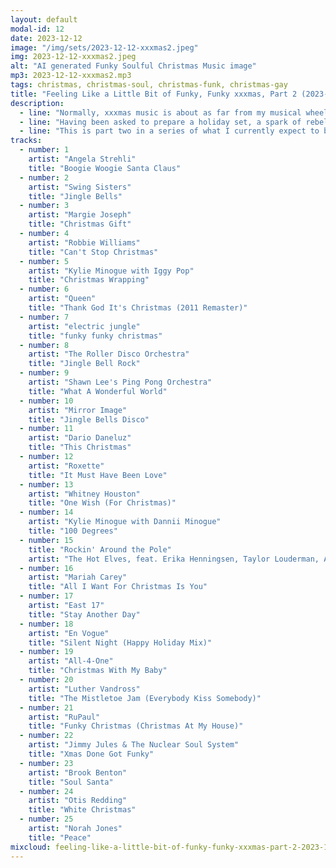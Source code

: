 ```yaml
---
layout: default
modal-id: 12
date: 2023-12-12
image: "/img/sets/2023-12-12-xxxmas2.jpeg"
img: 2023-12-12-xxxmas2.jpeg
alt: "AI generated Funky Soulful Christmas Music image"
mp3: 2023-12-12-xxxmas2.mp3
tags: christmas, christmas-soul, christmas-funk, christmas-gay
title: "Feeling Like a Little Bit of Funky, Funky xxxmas, Part 2 (2023-12-12)"
description:
  - line: "Normally, xxxmas music is about as far from my musical wheelhouse as music gets. The saccharine melodies, the overplayed classics, the relentless cheer – it's enough to make me want to go on a mad stabbing rampage. But this year, something different happened."
  - line: "Having been asked to prepare a holiday set, a spark of rebellion ignited within me. Instead of allowing my friends to succumb to predictable holiday tunes, I decided to unleash a sonic storm of soulful funk and disco, all with a decidedly xxxmas twist.. It wasn't about hating on tradition, but rather about breathing new life into it, maybe even infusing it with the infectious energy of the dance floor."
  - line: "This is part two in a series of what I currently expect to be at least three, maybe as many as five total sets. So, if you're tired of the same old xxxmas tunes, keep listening. I'm still just getting started."
tracks:
  - number: 1
    artist: "Angela Strehli"
    title: "Boogie Woogie Santa Claus"
  - number: 2
    artist: "Swing Sisters"
    title: "Jingle Bells"
  - number: 3
    artist: "Margie Joseph"
    title: "Christmas Gift"
  - number: 4
    artist: "Robbie Williams"
    title: "Can't Stop Christmas"
  - number: 5
    artist: "Kylie Minogue with Iggy Pop"
    title: "Christmas Wrapping"
  - number: 6
    artist: "Queen"
    title: "Thank God It's Christmas (2011 Remaster)"
  - number: 7
    artist: "electric jungle"
    title: "funky funky christmas"
  - number: 8
    artist: "The Roller Disco Orchestra"
    title: "Jingle Bell Rock"
  - number: 9
    artist: "Shawn Lee's Ping Pong Orchestra"
    title: "What A Wonderful World"
  - number: 10
    artist: "Mirror Image"
    title: "Jingle Bells Disco"
  - number: 11
    artist: "Dario Daneluz"
    title: "This Christmas"
  - number: 12
    artist: "Roxette"
    title: "It Must Have Been Love"
  - number: 13
    artist: "Whitney Houston"
    title: "One Wish (For Christmas)"
  - number: 14
    artist: "Kylie Minogue with Dannii Minogue"
    title: "100 Degrees"
  - number: 15
    title: "Rockin' Around the Pole"
    artist: "The Hot Elves, feat. Erika Henningsen, Taylor Louderman, Ashley Park and Kate Rockwell (from Mean Girls)"
  - number: 16
    artist: "Mariah Carey"
    title: "All I Want For Christmas Is You"
  - number: 17
    artist: "East 17"
    title: "Stay Another Day"
  - number: 18
    artist: "En Vogue"
    title: "Silent Night (Happy Holiday Mix)"
  - number: 19
    artist: "All-4-One"
    title: "Christmas With My Baby"
  - number: 20
    artist: "Luther Vandross"
    title: "The Mistletoe Jam (Everybody Kiss Somebody)"
  - number: 21
    artist: "RuPaul"
    title: "Funky Christmas (Christmas At My House)"
  - number: 22
    artist: "Jimmy Jules & The Nuclear Soul System"
    title: "Xmas Done Got Funky"
  - number: 23
    artist: "Brook Benton"
    title: "Soul Santa"
  - number: 24
    artist: "Otis Redding"
    title: "White Christmas"
  - number: 25
    artist: "Norah Jones"
    title: "Peace"
mixcloud: feeling-like-a-little-bit-of-funky-funky-xxxmas-part-2-2023-12-12
---
```

